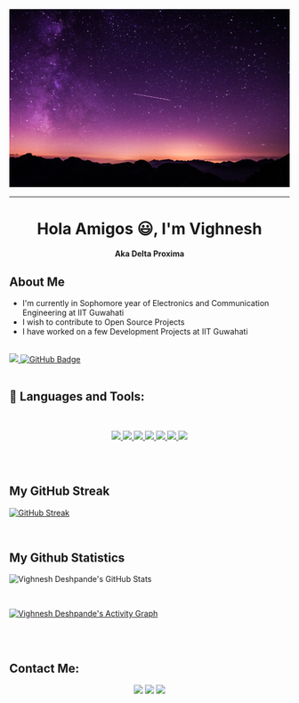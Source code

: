 <img src="images/back.jpg"/>
<hr style=" solid gray"> </hr>
<h1 align="center">Hola Amigos 😃, I'm Vighnesh </h1>
<h4 align="center">Aka Delta Proxima </h4>


## About Me

- I'm currently in Sophomore year of Electronics and Communication Engineering  at IIT Guwahati
- I wish to contribute to Open Source Projects
- I have worked on a few Development Projects at IIT Guwahati
  
</br>
<a href="https://github.com/Meghna-DAS/github-profile-views-counter">
    <img src="https://komarev.com/ghpvc/?username=DeltaProxima">
</a>
<a href="https://github.com/SubhamRaoniar28?tab=followers"><img src="https://img.shields.io/github/followers/DeltaProxima?label=Followers&style=social" alt="GitHub Badge"></a>
</br>
</br>


## 🚀 Languages and Tools:
</br>

<p align="center"> 
    <a href="https://www.w3.org/html/" target="_blank"> <img src="https://img.icons8.com/color/48/000000/html-5.png"/> </a> 
    <a href="https://www.w3schools.com/css/" target="_blank"> <img src="https://img.icons8.com/color/48/000000/css3.png"/> </a> 
    <a href="https://getbootstrap.com" target="_blank"> <img src="https://img.icons8.com/color/48/000000/bootstrap.png"/> </a> 
    <a href="https://developer.mozilla.org/en-US/docs/Web/JavaScript" target="_blank"> <img src="https://img.icons8.com/color/48/000000/javascript.png"/> </a> 
    <a href="https://www.python.org" target="_blank"> <img src="https://img.icons8.com/color/48/000000/python.png"/> </a>
    <a href="#" target="_blank"> <img src="https://img.icons8.com/color/48/000000/c-programming.png"/> </a>
    <a href="https://www.djangoproject.com/" target="_blank"> 
    <img src="https://img.icons8.com/ios/50/000000/django.png"/></a>  
</p>
</br>
</br>

## My GitHub Streak

<p align="center">

  [![GitHub Streak](https://github-readme-streak-stats.herokuapp.com/?user=DeltaProxima&theme=tokyonight)](https://git.io/streak-stats)
</p>
</br>

## My Github Statistics

<p align="centre">

![Vighnesh Deshpande's GitHub Stats](https://github-readme-stats.vercel.app/api?username=DeltaProxima&show_icons=true&theme=tokyonight)

</p>



<br/>

<a href="#"><img alt="Vighnesh Deshpande's Activity Graph" src="https://activity-graph.herokuapp.com/graph?username=DeltaProxima&bg_color=0D1117&color=5BCDEC&line=5BCDEC&point=FFFFFF&hide_border=true" /></a>

<br/>
<br/>

## Contact Me:
<p align="center">
<a href = "https://www.linkedin.com/in/vighnesh-deshpande-474846206/"><img src="https://img.icons8.com/fluent/48/000000/linkedin.png"/></a>
<a href = "https://www.facebook.com/vighnesh.deshpande.12/"><img src="https://img.icons8.com/fluency/48/000000/facebook.png"/></a>
<a href = "https://www.instagram.com/3802_vighnesh/"><img src="https://img.icons8.com/fluent/48/000000/instagram-new.png"/></a>

</p>



